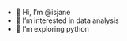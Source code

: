- 👋 Hi, I’m @isjane
- 👀 I’m interested in data analysis
- 🌱 I’m exploring python


<!---
isjane/isjane is a ✨ special ✨ repository because its `README.md` (this file) appears on your GitHub profile.
You can click the Preview link to take a look at your changes.
--->
